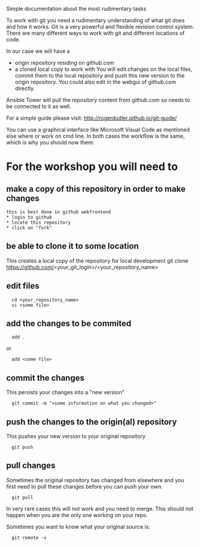 Simple documentation about the most rudimentary tasks

To work with git you need a rudimentary understanding of what git does and how it works.
Git is a very powerful and flexible revision control system. There are many different ways to work with git and different locations of code.

In our case we will have a
* origin repository residing on github.com
* a cloned local copy to work with
You will edit changes on the local files, commit them to the local repository and push this new version to the origin repository.
You could also edit in the webgui of github.com directly.

Ansible Tower will pull the repository content from github.com so needs to be connected to it as well. 

For a simple guide please visit: http://rogerdudler.github.io/git-guide/

You can use a graphical interface like Microsoft Visual Code as mentioned else where or work on cmd line. In both cases the workflow is the same, which is why you should now them:

# For the workshop you will need to 

## make a copy of this repository in order to make changes
	this is best done in github webfrontend
	* login to github
	* locate this repository
	* click on "fork" 

## be able to clone it to some location 
  This creates a local copy of the repository for local development
  git clone https://github.com/<your_git_login>/<your_repository_name>

## edit files
```
  cd <your_repository_name>
  vi <some file>
```

## add the changes to be commited
```
  add .
```
  or
```
  add <some file>
```

## commit the changes
  This persists your changes into a "new version"
```
  git commit -m "<some information on what you changed>"
```

## push the changes to the origin(al) repository
  This pushes your new version to your original repository
```
  git push
```

## pull changes 
  Sometimes the original repository has changed from elsewhere and you first need to pull these changes before you can push your own.
```
  git pull
```

  In very rare cases this will not work and you need to merge. This should not happen when you are the only one working on your repo.

  Sometimes you want to know what your original source is:
```
  git remote -v
```

